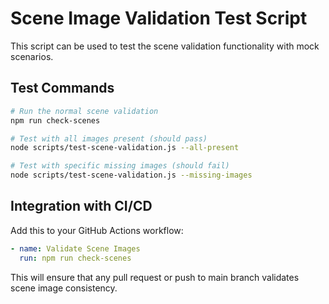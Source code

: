 # Scene Image Validation Test Script

This script can be used to test the scene validation functionality with mock scenarios.

## Test Commands

```bash
# Run the normal scene validation
npm run check-scenes

# Test with all images present (should pass)
node scripts/test-scene-validation.js --all-present

# Test with specific missing images (should fail)
node scripts/test-scene-validation.js --missing-images
```

## Integration with CI/CD

Add this to your GitHub Actions workflow:

```yaml
- name: Validate Scene Images
  run: npm run check-scenes
```

This will ensure that any pull request or push to main branch validates scene image consistency.
